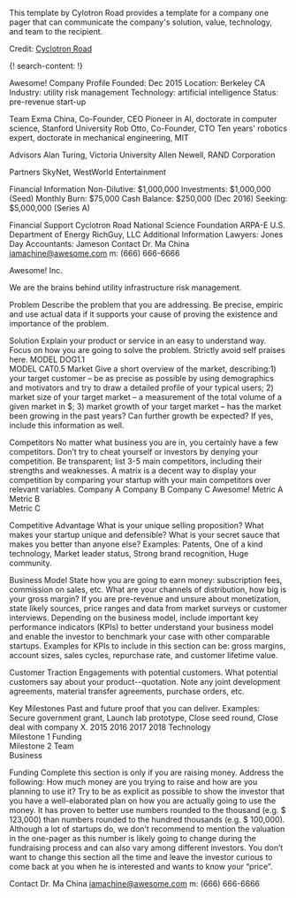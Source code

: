 
This template by Cylotron Road provides a template for a company one pager that can communicate the company's solution, value, technology, and team to the recipient. 

Credit: [Cyclotron Road](http://www.cyclotronroad.org)

{! search-content: !}

Awesome!
Company Profile
Founded: Dec 2015
Location: Berkeley CA
Industry: utility risk management
Technology: artificial intelligence
Status: pre-revenue start-up

Team
Exma China, Co-Founder, CEO
Pioneer in AI, doctorate in computer science, Stanford University
Rob Otto, Co-Founder, CTO
Ten years' robotics expert, doctorate in mechanical engineering, MIT

Advisors
Alan Turing, Victoria University
Allen Newell, RAND Corporation

Partners
SkyNet, WestWorld Entertainment

Financial Information
Non-Dilutive:  $1,000,000
Investments:  $1,000,000 (Seed)
Monthly Burn: $75,000
Cash Balance: $250,000 (Dec 2016)
Seeking:  $5,000,000 (Series A)

Financial Support
Cyclotron Road
National Science Foundation
ARPA-E
U.S. Department of Energy
RichGuy, LLC
Additional Information
Lawyers:  Jones Day 
Accountants: Jameson
Contact
Dr. Ma China
iamachine@awesome.com
m: (666) 666-6666
 
Awesome! Inc. 

We are the brains behind utility infrastructure risk management. 

Problem 
Describe the problem that you are addressing. Be precise, empiric and use actual data if it supports your cause of proving the existence and importance of the problem.

Solution
Explain your product or service in an easy to understand way. Focus on how you are going to solve the problem. Strictly avoid self praises here.
  MODEL DOG1.1   
  MODEL CAT0.5
Market
Give a short overview of the market, describing:1) your target customer – be as precise as possible by using demographics and motivators and try to draw a detailed profile of your typical users; 2) market size of your target market – a measurement of the total volume of a given market in $; 3) market growth of your target market – has the market been growing in the past years? Can further growth be expected? If yes, include this information as well.

Competitors
No matter what business you are in, you certainly have a few competitors. Don’t try to cheat yourself or investors by denying your competition. Be transparent; list 3-5 main competitors, including their strengths and weaknesses. A matrix is a decent way to display your competition by comparing your startup with your main competitors over relevant variables.
	Company A	Company B	Company C	Awesome!
Metric A				
Metric B				
Metric C				

Competitive Advantage
What is your unique selling proposition? What makes your startup unique and defensible? What is your secret sauce that makes you better than anyone else? Examples: Patents, One of a kind technology, Market leader status, Strong brand recognition, Huge community.
 
Business Model
State how you are going to earn money: subscription fees, commission on sales, etc.  What are your channels of distribution, how big is your gross margin? If you are pre-revenue and unsure about monetization, state likely sources, price ranges and data from market surveys or customer interviews. Depending on the business model, include important key performance indicators (KPIs) to better understand your business model and enable the investor to benchmark your case with other comparable startups. Examples for KPIs to include in this section can be: gross margins, account sizes, sales cycles, repurchase rate, and customer lifetime value.

Customer Traction
Engagements with potential customers. What potential customers say about your product--quotation. Note any joint development agreements, material transfer agreements, purchase orders, etc. 

Key Milestones 
Past and future proof that you can deliver. Examples: Secure government grant, Launch lab prototype, Close seed round, Close deal with company X.
	2015	2016	2017	2018
Technology		
Milestone 1	
Funding		
Milestone 2
Team				
Business				

Funding
Complete this section is only if you are raising money. Address the following: How much money are you trying to raise and how are you planning to use it? Try to be as explicit as possible to show the investor that you have a well-elaborated plan on how you are actually going to use the money. It has proven to better use numbers rounded to the thousand (e.g. $ 123,000) than numbers rounded to the hundred thousands (e.g. $ 100,000). Although a lot of startups do, we don’t recommend to mention the valuation in the one-pager as this number is likely going to change during the fundraising process and can also vary among different investors. You don’t want to change this section all the time and leave the investor curious to come back at you when he is interested and wants to know your “price”.
 
Contact
Dr. Ma China
iamachine@awesome.com
m: (666) 666-6666
